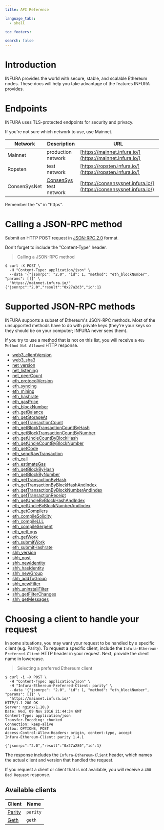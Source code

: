 ```yaml
---
title: API Reference

language_tabs:
  - shell

toc_footers:

search: false
---
```


# Introduction

INFURA provides the world with secure, stable, and scalable Ethereum nodes. These docs will help you take advantage of the features INFURA provides.

# Endpoints

INFURA uses TLS-protected endpoints for security and privacy.

If you're not sure which network to use, use Mainnet.

Network      | Description                                      | URL
-------------|--------------------------------------------------|-------------------------------------------------------------------
Mainnet      | production network                               | [https://mainnet.infura.io/](https://mainnet.infura.io/)
Ropsten      | test network                                     | [https://ropsten.infura.io/](https://ropsten.infura.io/)
ConsenSysNet | [ConsenSys](https://consensys.net/) test network | [https://consensysnet.infura.io/](https://consensysnet.infura.io/)

<aside class="notice">
Remember the "s" in "https".
</aside>

# Calling a JSON-RPC method

Submit an HTTP POST request in [JSON-RPC 2.0](http://www.jsonrpc.org/specification) format.

<aside class="notice">
Don't forget to include the "Content-Type" header.
</aside>

> Calling a JSON-RPC method

```shell
$ curl -X POST \
  -H "Content-Type: application/json" \
  --data '{"jsonrpc": "2.0", "id": 1, "method": "eth_blockNumber", "params": []}' \
  "https://mainnet.infura.io/"
{"jsonrpc":"2.0","result":"0x27a2d3","id":1}
```

# Supported JSON-RPC methods

INFURA supports a subset of Ethereum's JSON-RPC methods. Most of the unsupported methods have to do with private keys (they're your keys so they should be on your computer; INFURA never sees them).

If you try to use a method that is not on this list, you will receive a `405 Method Not Allowed` HTTP response.

* [web3_clientVersion](https://github.com/ethereum/wiki/wiki/JSON-RPC#web3_clientversion)
* [web3_sha3](https://github.com/ethereum/wiki/wiki/JSON-RPC#web3_sha3)
* [net_version](https://github.com/ethereum/wiki/wiki/JSON-RPC#net_version)
* [net_listening](https://github.com/ethereum/wiki/wiki/JSON-RPC#net_listening)
* [net_peerCount](https://github.com/ethereum/wiki/wiki/JSON-RPC#net_peerCount)
* [eth_protocolVersion](https://github.com/ethereum/wiki/wiki/JSON-RPC#eth_protocolversion)
* [eth_syncing](https://github.com/ethereum/wiki/wiki/JSON-RPC#eth_syncing)
* [eth_mining](https://github.com/ethereum/wiki/wiki/JSON-RPC#eth_mining)
* [eth_hashrate](https://github.com/ethereum/wiki/wiki/JSON-RPC#eth_hashrate)
* [eth_gasPrice](https://github.com/ethereum/wiki/wiki/JSON-RPC#eth_gasPrice)
* [eth_blockNumber](https://github.com/ethereum/wiki/wiki/JSON-RPC#eth_blockNumber)
* [eth_getBalance](https://github.com/ethereum/wiki/wiki/JSON-RPC#eth_getBalance)
* [eth_getStorageAt](https://github.com/ethereum/wiki/wiki/JSON-RPC#eth_getStorageAt)
* [eth_getTransactionCount](https://github.com/ethereum/wiki/wiki/JSON-RPC#eth_getTransactionCount)
* [eth_getBlockTransactionCountByHash](https://github.com/ethereum/wiki/wiki/JSON-RPC#eth_getBlockTransactionCountByHash)
* [eth_getBlockTransactionCountByNumber](https://github.com/ethereum/wiki/wiki/JSON-RPC#eth_getBlockTransactionCountByNumber)
* [eth_getUncleCountByBlockHash](https://github.com/ethereum/wiki/wiki/JSON-RPC#eth_getUncleCountByBlockHash)
* [eth_getUncleCountByBlockNumber](https://github.com/ethereum/wiki/wiki/JSON-RPC#eth_getUncleCountByBlockNumber)
* [eth_getCode](https://github.com/ethereum/wiki/wiki/JSON-RPC#eth_getCode)
* [eth_sendRawTransaction](https://github.com/ethereum/wiki/wiki/JSON-RPC#eth_sendRawTransaction)
* [eth_call](https://github.com/ethereum/wiki/wiki/JSON-RPC#eth_call)
* [eth_estimateGas](https://github.com/ethereum/wiki/wiki/JSON-RPC#eth_estimateGas)
* [eth_getBlockByHash](https://github.com/ethereum/wiki/wiki/JSON-RPC#eth_getBlockByHash)
* [eth_getBlockByNumber](https://github.com/ethereum/wiki/wiki/JSON-RPC#eth_getBlockByNumber)
* [eth_getTransactionByHash](https://github.com/ethereum/wiki/wiki/JSON-RPC#eth_getTransactionByHash)
* [eth_getTransactionByBlockHashAndIndex](https://github.com/ethereum/wiki/wiki/JSON-RPC#eth_getTransactionByBlockHashAndIndex)
* [eth_getTransactionByBlockNumberAndIndex](https://github.com/ethereum/wiki/wiki/JSON-RPC#eth_getTransactionByBlockNumberAndIndex)
* [eth_getTransactionReceipt](https://github.com/ethereum/wiki/wiki/JSON-RPC#eth_getTransactionReceipt)
* [eth_getUncleByBlockHashAndIndex](https://github.com/ethereum/wiki/wiki/JSON-RPC#eth_getUncleByBlockHashAndIndex)
* [eth_getUncleByBlockNumberAndIndex](https://github.com/ethereum/wiki/wiki/JSON-RPC#eth_getUncleByBlockNumberAndIndex)
* [eth_getCompilers](https://github.com/ethereum/wiki/wiki/JSON-RPC#eth_getCompilers)
* [eth_compileSolidity](https://github.com/ethereum/wiki/wiki/JSON-RPC#eth_compileSolidity)
* [eth_compileLLL](https://github.com/ethereum/wiki/wiki/JSON-RPC#eth_compileLLL)
* [eth_compileSerpent](https://github.com/ethereum/wiki/wiki/JSON-RPC#eth_compileSerpent)
* [eth_getLogs](https://github.com/ethereum/wiki/wiki/JSON-RPC#eth_getLogs)
* [eth_getWork](https://github.com/ethereum/wiki/wiki/JSON-RPC#eth_getWork)
* [eth_submitWork](https://github.com/ethereum/wiki/wiki/JSON-RPC#eth_submitWork)
* [eth_submitHashrate](https://github.com/ethereum/wiki/wiki/JSON-RPC#eth_submitHashrate)
* [shh_version](https://github.com/ethereum/wiki/wiki/JSON-RPC#shh_version)
* [shh_post](https://github.com/ethereum/wiki/wiki/JSON-RPC#shh_post)
* [shh_newIdentity](https://github.com/ethereum/wiki/wiki/JSON-RPC#shh_newIdentity)
* [shh_hasIdentity](https://github.com/ethereum/wiki/wiki/JSON-RPC#shh_hasIdentity)
* [shh_newGroup](https://github.com/ethereum/wiki/wiki/JSON-RPC#shh_newGroup)
* [shh_addToGroup](https://github.com/ethereum/wiki/wiki/JSON-RPC#shh_addToGroup)
* [shh_newFilter](https://github.com/ethereum/wiki/wiki/JSON-RPC#shh_newFilter)
* [shh_uninstallFilter](https://github.com/ethereum/wiki/wiki/JSON-RPC#shh_uninstallFilter)
* [shh_getFilterChanges](https://github.com/ethereum/wiki/wiki/JSON-RPC#shh_getFilterChanges)
* [shh_getMessages](https://github.com/ethereum/wiki/wiki/JSON-RPC#shh_getMessages)

# Choosing a client to handle your request

In some situations, you may want your request to be handled by a specific client (e.g. Parity). To request a specific client, include the `Infura-Ethereum-Preferred-Client` HTTP header in your request. Next, provide the client name in lowercase.

> Selecting a preferred Ethereum client

```shell
$ curl -i -X POST \
  -H "Content-Type: application/json" \
  -H "Infura-Ethereum-Preferred-Client: parity" \
  --data '{"jsonrpc": "2.0", "id": 1, "method": "eth_blockNumber", "params": []}' \
  "https://mainnet.infura.io/"
HTTP/1.1 200 OK
Server: nginx/1.10.0
Date: Wed, 09 Nov 2016 21:44:34 GMT
Content-Type: application/json
Transfer-Encoding: chunked
Connection: keep-alive
Allow: OPTIONS, POST
Access-Control-Allow-Headers: origin, content-type, accept
Infura-Ethereum-Client: parity 1.4.1

{"jsonrpc":"2.0","result":"0x27a280","id":1}
```

The response includes the `Infura-Ethereum-Client` header, which names the actual client and version that handled the request.

If you request a client or client that is not available, you will receive a `400 Bad Request` response.

## Available clients

Client                                   | Name
-----------------------------------------|---------
[Parity](https://ethcore.io/parity.html) | `parity`
[Geth](http://geth.ethereum.org/)        | `geth`
